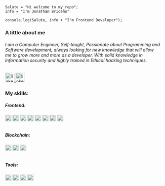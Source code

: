 
```
Salute = "Hi welcome to my repo";
info = "I'm Jonathan Briceño"

console.log(Salute, info + "I'm Frontend Developer");
```

### A little about me

###### I am a Computer Engineer, Self-taught, Passionate about Programming and Software development, always looking for new knowledge that will allow me to grow more and more as a developer. With solid knowledge in Information security and highly trained in Ethical hacking techniques.


<a href="https://www.linkedin.com/in/brimanz-frontend/">
    <img src="https://img.shields.io/badge/-linkedin-blue" alt="linkedin"     height="30" /> 
</a>

<a href="https://jonathan-briceno.vercel.app/">
    <img src="https://img.shields.io/badge/-website-black" alt="linkedin"     height="30" /> 
</a>


### My skills:

##### Frontend: 
###### <img src="https://img.shields.io/badge/-react-blue" alt="React" height="20" /> <img src="https://img.shields.io/badge/-gatsby-purple" alt="React" height="20" /> <img src="https://img.shields.io/badge/-javascript-yellow" alt="React" height="20" /> <img src="https://img.shields.io/badge/-redux-purple" alt="React" height="20" /> <img src="https://img.shields.io/badge/-sass-violet" alt="React" height="20" /> <img src="https://img.shields.io/badge/-bootstrap-violet" alt="React" height="20" /> <img src="https://img.shields.io/badge/-html-orange" alt="React" height="20" /> <img src="https://img.shields.io/badge/-css-blue" alt="React" height="20" />

##### Blockchain: 
###### <img src="https://img.shields.io/badge/-solidity-gray" alt="React" height="20" /> <img src="https://img.shields.io/badge/-truffle-brown" alt="React" height="20" /> <img src="https://img.shields.io/badge/-ganache-yellow" alt="React" height="20" />
##### Tools: 
###### <img src="https://img.shields.io/badge/-git-orange" alt="React" height="20" /> <img src="https://img.shields.io/badge/-linux-black" alt="React" height="20" /> <img src="https://img.shields.io/badge/-sonarcloud-orange" alt="React" height="20" /> <img src="https://img.shields.io/badge/-figma-red" alt="React" height="20" />
